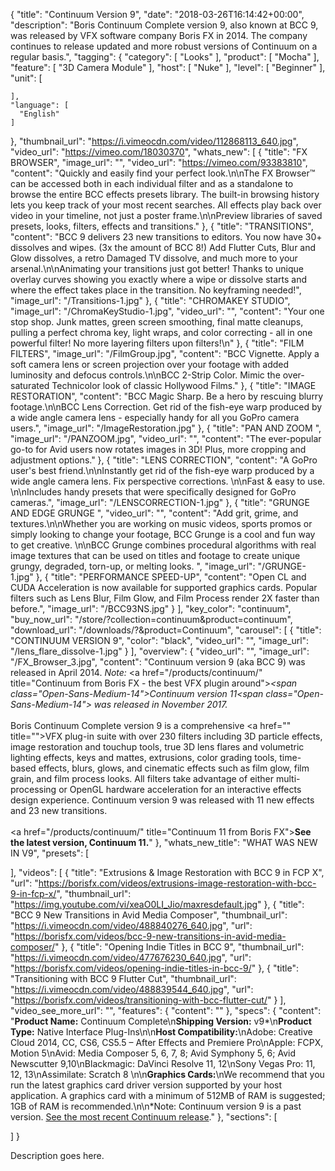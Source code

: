 {
  "title": "Continuum Version 9",
  "date": "2018-03-26T16:14:42+00:00",
  "description": "Boris Continuum Complete version 9, also known at BCC 9, was released by VFX software company Boris FX in 2014. The company continues to release updated and more robust versions of Continuum on a regular basis.",
  "tagging": {
    "category": [
      "Looks"
    ],
    "product": [
      "Mocha"
    ],
    "feature": [
      "3D Camera Module"
    ],
    "host": [
      "Nuke"
    ],
    "level": [
      "Beginner"
    ],
    "unit": [

    ],
    "language": [
      "English"
    ]
  },
  "thumbnail_url": "https://i.vimeocdn.com/video/112868113_640.jpg",
  "video_url": "https://vimeo.com/18030370",
  "whats_new": [
    {
      "title": "FX BROWSER",
      "image_url": "",
      "video_url": "https://vimeo.com/93383810",
      "content": "Quickly and easily find your perfect look.\n\nThe FX Browser™ can be accessed both in each individual filter and as a standalone to browse the entire BCC effects presets library. The built-in browsing history lets you keep track of your most recent searches. All effects play back over video in your timeline, not just a poster frame.\n\nPreview libraries of saved presets, looks, filters, effects and transitions."
    },
    {
      "title": "TRANSITIONS",
      "content": "BCC 9 delivers 23 new transitions to editors. You now have 30+ dissolves and wipes. (3x the amount of BCC 8!) Add Flutter Cuts, Blur and Glow dissolves, a retro Damaged TV dissolve, and much more to your arsenal.\n\nAnimating your transitions just got better! Thanks to unique overlay curves showing you exactly where a wipe or dissolve starts and where the effect takes place in the transition. No keyframing needed!",
      "image_url": "/Transitions-1.jpg"
    },
    {
      "title": "CHROMAKEY STUDIO",
      "image_url": "/ChromaKeyStudio-1.jpg",
      "video_url": "",
      "content": "Your one stop shop. Junk mattes, green screen smoothing, final matte cleanups, pulling a perfect chroma key, light wraps, and color correcting - all in one powerful filter! No more layering filters upon filters!\n"
    },
    {
      "title": "FILM FILTERS",
      "image_url": "/FilmGroup.jpg",
      "content": "BCC Vignette. Apply a soft camera lens or screen projection over your footage with added luminosity and defocus controls.\n\nBCC 2-Strip Color. Mimic the over-saturated Technicolor look of classic Hollywood Films."
    },
    {
      "title": "IMAGE RESTORATION",
      "content": "BCC Magic Sharp. Be a hero by rescuing blurry footage.\n\nBCC Lens Correction. Get rid of the fish-eye warp produced by a wide angle camera lens - especially handy for all you GoPro camera users.",
      "image_url": "/ImageRestoration.jpg"
    },
    {
      "title": "PAN AND ZOOM ",
      "image_url": "/PANZOOM.jpg",
      "video_url": "",
      "content": "The ever-popular go-to for Avid users now rotates images in 3D! Plus, more cropping and adjustment options."
    },
    {
      "title": "LENS CORRECTION",
      "content": "A GoPro user's best friend.\n\nInstantly get rid of the fish-eye warp produced by a wide angle camera lens. Fix perspective corrections. \n\nFast & easy to use. \n\nIncludes handy presets that were specifically designed for GoPro cameras.",
      "image_url": "/LENSCORRECTION-1.jpg"
    },
    {
      "title": "GRUNGE AND EDGE GRUNGE ",
      "video_url": "",
      "content": "Add grit, grime, and textures.\n\nWhether you are working on music videos, sports promos or simply looking to change your footage, BCC Grunge is a cool and fun way to get creative. \n\nBCC Grunge combines procedural algorithms with real image textures that can be used on titles and footage to create unique grungy, degraded, torn-up, or melting looks.  ",
      "image_url": "/GRUNGE-1.jpg"
    },
    {
      "title": "PERFORMANCE SPEED-UP",
      "content": "Open CL and CUDA Acceleration is now available for supported graphics cards. Popular filters such as Lens Blur, Film Glow, and Film Process render 2X faster than before.",
      "image_url": "/BCC93NS.jpg"
    }
  ],
  "key_color": "continuum",
  "buy_now_url": "/store/?collection=continuum&product=continuum",
  "download_url": "/downloads/?&product=Continuum",
  "carousel": [
    {
      "title": "CONTINUUM VERSION 9",
      "color": "black",
      "video_url": "",
      "image_url": "/lens_flare_dissolve-1.jpg"
    }
  ],
  "overview": {
    "video_url": "",
    "image_url": "/FX_Browser_3.jpg",
    "content": "Continuum version 9 (aka BCC 9) was released in April 2014. <em>Note: </em><a href=\"/products/continuum/\" title=\"Continuum from Boris FX - the best VFX plugin around\"><em><span class=\"Open-Sans-Medium-14\">Continuum version 11</span></em></a><em><span class=\"Open-Sans-Medium-14\"> was released in November 2017.</span> </em> <br><br>Boris Continuum Complete version 9 is a comprehensive <a href=\"\" title=\"\">VFX plug-in</a> suite with over 230 filters including 3D particle effects, image restoration and touchup tools, true 3D lens flares and volumetric lighting effects, keys and mattes, extrusions, color grading tools, time-based effects, blurs, glows, and cinematic effects such as film glow, film grain, and film process looks. All filters take advantage of either multi-processing or OpenGL hardware acceleration for an interactive effects design experience. Continuum version 9 was released with 11 new effects and 23 new transitions.<br><br><a href=\"/products/continuum/\" title=\"Continuum 11 from Boris FX\"><strong>See the latest version, Continuum 11.</strong></a>"
  },
  "whats_new_title": "WHAT WAS NEW IN V9",
  "presets": [

  ],
  "videos": [
    {
      "title": "Extrusions & Image Restoration with BCC 9 in FCP X",
      "url": "https://borisfx.com/videos/extrusions-image-restoration-with-bcc-9-in-fcp-x/",
      "thumbnail_url": "https://img.youtube.com/vi/xeaO0LI_Jio/maxresdefault.jpg"
    },
    {
      "title": "BCC 9 New Transitions in Avid Media Composer",
      "thumbnail_url": "https://i.vimeocdn.com/video/488840276_640.jpg",
      "url": "https://borisfx.com/videos/bcc-9-new-transitions-in-avid-media-composer/"
    },
    {
      "title": "Opening Indie Titles in BCC 9",
      "thumbnail_url": "https://i.vimeocdn.com/video/477676230_640.jpg",
      "url": "https://borisfx.com/videos/opening-indie-titles-in-bcc-9/"
    },
    {
      "title": "Transitioning with BCC 9 Flutter Cut",
      "thumbnail_url": "https://i.vimeocdn.com/video/488839544_640.jpg",
      "url": "https://borisfx.com/videos/transitioning-with-bcc-flutter-cut/"
    }
  ],
  "video_see_more_url": "",
  "features": {
    "content": ""
  },
  "specs": {
    "content": "**Product Name:** Continuum Complete\n**Shipping Version:** v9*\n**Product Type:** Native Interface Plug-Ins\n\n**Host Compatibility:**\nAdobe: Creative Cloud 2014, CC, CS6, CS5.5 – After Effects and Premiere Pro\nApple: FCPX, Motion 5\nAvid: Media Composer 5, 6, 7, 8; Avid Symphony 5, 6; Avid Newscutter 9,10\nBlackmagic: DaVinci Resolve 11, 12\nSony Vegas Pro: 11, 12, 13\nAssimilate: Scratch 8 \n\n**Graphics Cards:**\nWe recommend that you run the latest graphics card driver version supported by your host application. A graphics card with a minimum of 512MB of RAM is suggested; 1GB of RAM is recommended.\n\n*Note: Continuum version 9 is a past version. [See the most recent Continuum release](/products/continuum/)."
  },
  "sections": [

  ]
}

Description goes here.
